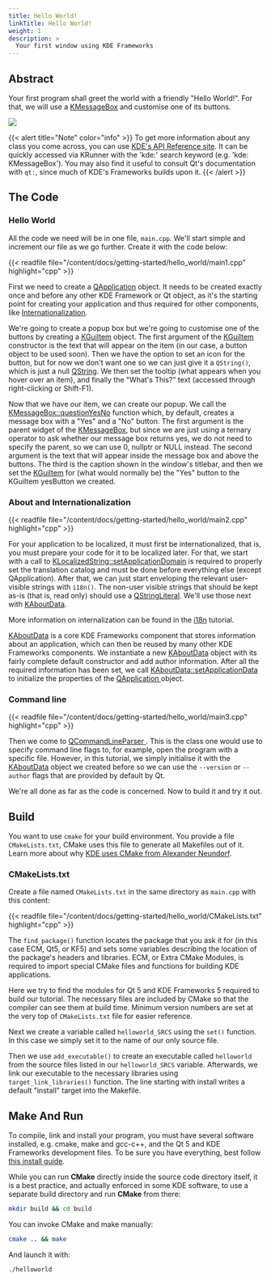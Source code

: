 ```yaml
---
title: Hello World!
linkTitle: Hello World!
weight: 1
description: >
  Your first window using KDE Frameworks
---
```


## Abstract

Your first program shall greet the world with a friendly "Hello World!". For that, we will use a [KMessageBox](docs:kwidgetsaddons;KMessageBox) and customise one of its buttons. 

![](result.png)

{{< alert title="Note" color="info" >}}
To get more information about any class you come across, you can use [KDE's API Reference site](https://api.kde.org/index.html). It can be quickly accessed via KRunner with the 'kde:' search keyword (e.g. 'kde: KMessageBox'). You may also find it useful to consult Qt's documentation with `qt:`, since much of KDE's Frameworks builds upon it.
{{< /alert >}}


## The Code

### Hello World

All the code we need will be in one file, `main.cpp`. We'll start simple and increment our file as we go further. Create it with the code below: 


{{< readfile file="/content/docs/getting-started/hello_world/main1.cpp" highlight="cpp" >}}

First we need to create a [QApplication](https://doc.qt.io/qt-5/qapplication.html) object. It needs to be created exactly once and before any other KDE Framework or Qt object, as it's the starting point for creating your application and thus required for other components, like [Internationalization](../i18n/).

We're going to create a popup box but we're going to customise one of the buttons by creating a [KGuiItem](docs:kwidgetsaddons;KGuiItem) object. The first argument of the [KGuiItem](docs:kwidgetsaddons;KGuiItem) constructor is the text that will appear on the item (in our case, a button object to be used soon). Then we have the option to set an icon for the button, but for now we don't want one so we can just give it a `QString()`, which is just a null [QString](https://doc.qt.io/qt-5/qstring.html). We then set the tooltip (what appears when you hover over an item), and finally the "What's This?" text (accessed through right-clicking or Shift-F1).

Now that we have our item, we can create our popup. We call the [KMessageBox::questionYesNo](docs:kwidgetsaddons;KMessageBox::questionYesNo) function which, by default, creates a message box with a "Yes" and a "No" button. The first argument is the parent widget of the [KMessageBox](docs:kwidgetsaddons;KMessageBox), but since we are just using a ternary operator to ask whether our message box returns yes, we do not need to specify the parent, so we can use 0, nullptr or NULL instead. The second argument is the text that will appear inside the message box and above the buttons. The third is the caption shown in the window's titlebar, and then we set the [KGuiItem](docs:kwidgetsaddons;KGuiItem) for (what would normally be) the "Yes" button to the KGuiItem yesButton we created.

### About and Internationalization

{{< readfile file="/content/docs/getting-started/hello_world/main2.cpp" highlight="cpp" >}}

For your application to be localized, it must first be internationalized, that is, you must prepare your code for it to be localized later. For that, we start with a call to [KLocalizedString::setApplicationDomain](docs:ki18n;KLocalizedString::setApplicationDomain) is required to properly set the translation catalog and must be done before everything else (except QApplication). After that, we can just start enveloping the relevant user-visible strings with `i18n()`. The non-user visible strings that should be kept as-is (that is, read only) should use a [QStringLiteral](https://doc.qt.io/qt-5/qstring.html#QStringLiteral). We'll use those next with [KAboutData](docs:kcoreaddons;KAboutData).

More information on internalization can be found in the [i18n](https://techbase.kde.org/Localization) tutorial.

[KAboutData](docs:kcoreaddons;KAboutData) is a core KDE Frameworks component that stores information about an application, which can then be reused by many other KDE Frameworks components. We instantiate a new [KAboutData](docs:kcoreaddons;KAboutData) object with its fairly complete default constructor and add author information. After all the required information has been set, we call [KAboutData::setApplicationData](docs:kcoreaddons;KAboutData::setApplicationData) to initialize the properties of the [QApplication ](https://doc.qt.io/qt-5/qapplication.html) object.

### Command line

{{< readfile file="/content/docs/getting-started/hello_world/main3.cpp" highlight="cpp" >}}

Then we come to [QCommandLineParser ](https://doc.qt.io/qt-5/qcommandlineparser.html). This is the class one would use to specify command line flags to, for example, open the program with a specific file. However, in this tutorial, we simply initialise it with the [KAboutData](docs:kcoreaddons;KAboutData) object we created before so we can use the `--version` or `--author` flags that are provided by default by Qt.

We're all done as far as the code is concerned. Now to build it and try it out.

## Build

You want to use `cmake` for your build environment. You provide a file `CMakeLists.txt`, CMake uses this file to generate all Makefiles out of it. Learn more about why [KDE uses CMake from Alexander Neundorf](https://lwn.net/Articles/188693/).

### CMakeLists.txt

Create a file named `CMakeLists.txt` in the same directory as `main.cpp` with this content: 

{{< readfile file="/content/docs/getting-started/hello_world/CMakeLists.txt" highlight="cpp" >}}

The `find_package()` function locates the package that you ask it for (in this case ECM, Qt5, or KF5) and sets some variables describing the location of the package's headers and libraries. ECM, or Extra CMake Modules, is required to import special CMake files and functions for building KDE applications.

Here we try to find the modules for Qt 5 and KDE Frameworks 5 required to build our tutorial. The necessary files are included by CMake so that the compiler can see them at build time. Minimum version numbers are set at the very top of `CMakeLists.txt` file for easier reference.

Next we create a variable called `helloworld_SRCS` using the `set()` function. In this case we simply set it to the name of our only source file. 

Then we use `add_executable()` to create an executable called `helloworld` from the source files listed in our `helloworld_SRCS` variable. Afterwards, we link our executable to the necessary libraries using `target_link_libraries()` function. The line starting with install writes a default "install" target into the Makefile. 

Make And Run
------------

To compile, link and install your program, you must have several software installed, e.g. cmake, make and gcc-c++, and the Qt 5 and KDE Frameworks development files. To be sure you have everything, best follow [this install guide](https://community.kde.org/Get_Involved/development#One-time_setup:_your_development_environment).

While you can run **CMake** directly inside the source code directory itself, it is a best practice, and actually enforced in some KDE software, to use a separate build directory and run **CMake** from there: 

```bash
mkdir build && cd build
```

You can invoke CMake and make manually:

```bash
cmake .. && make
```

And launch it with: 

```bash
./helloworld
```
